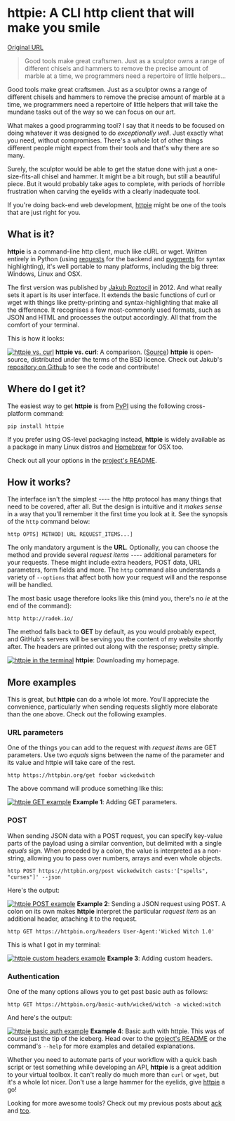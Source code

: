 # httpie: A CLI http client that will make you smile

[Original URL](http://radek.io/2015/10/20/httpie/)

> Good tools make great craftsmen. Just as a sculptor owns a range of different chisels and hammers to remove the precise amount of marble at a time, we programmers need a repertoire of little helpers...

Good tools make great craftsmen. Just as a sculptor owns a range of different chisels and hammers to remove the precise amount of marble at a time, we programmers need a repertoire of little helpers that will take the mundane tasks out of the way so we can focus on our art.

What makes a good programming tool? I say that it needs to be focused on doing whatever it was designed to do _exceptionally well_. Just exactly what you need, without compromises. There's a whole lot of other things different people might expect from their tools and that's why there are so many.

Surely, the sculptor would be able to get the statue done with just a one-size-fits-all chisel and hammer. It might be a bit rough, but still a beautiful piece. But it would probably take ages to complete, with periods of horrible frustration when carving the eyelids with a clearly inadequate tool.

If you're doing back-end web development, [httpie](http://httpie.org/) might be one of the tools that are just right for you.

## What is it?

**httpie** is a command-line http client, much like cURL or wget. Written entirely in Python (using [requests](http://docs.python-requests.org/en/latest/) for the backend and [pygments](http://pygments.org/) for syntax highlighting), it's well portable to many platforms, including the big three: Windows, Linux and OSX.

The first version was published by [Jakub Roztocil](https://twitter.com/jkbrzt) in 2012\. And what really sets it apart is its user interface. It extends the basic functions of curl or wget with things like pretty-printing and syntax-highlighting that make all the difference. It recognises a few most-commonly used formats, such as JSON and HTML and processes the output accordingly. All that from the comfort of your terminal.

This is how it looks:

[![httpie vs. curl](http://radek.io/assets/images/posts/httpie/upstream-example.png)](http://radek.io/assets/images/posts/httpie/upstream-example.png) **httpie vs. curl**: A comparison. ([Source](https://github.com/jkbrzt/httpie)) **httpie** is open-source, distributed under the terms of the BSD licence. Check out Jakub's [repository on Github](https://github.com/jkbrzt/httpie) to see the code and contribute!

## Where do I get it?

The easiest way to get **httpie** is from [PyPI](https://pypi.python.org/pypi) using the following cross-platform command:

```
pip install httpie
```

If you prefer using OS-level packaging instead, **httpie** is widely available as a package in many Linux distros and [Homebrew](http://brew.sh/) for OSX too.

Check out all your options in the [project's README](https://github.com/jkbrzt/httpie#installation).

## How it works?

The interface isn't the simplest ---- the http protocol has many things that need to be covered, after all. But the design is intuitive and it _makes sense_ in a way that you'll remember it the first time you look at it. See the synopsis of the `http` command below:

```
http OPTS] METHOD] URL REQUEST_ITEMS...]
```

The only mandatory argument is the **URL**. Optionally, you can choose the method and provide several _request items_ ---- additional parameters for your requests. These might include extra headers, POST data, URL parameters, form fields and more. The `http` command also understands a variety of `--options` that affect both how your request will and the response will be handled.

The most basic usage therefore looks like this (mind you, there's no _ie_ at the end of the command):

```
http http://radek.io/
```

The method falls back to **GET** by default, as you would probably expect, and GitHub's servers will be serving you the content of my website shortly after. The headers are printed out along with the response; pretty simple.

[![httpie in the terminal](http://radek.io/assets/images/posts/httpie/basic.png)](http://radek.io/assets/images/posts/httpie/basic.png) **httpie**: Downloading my homepage.

## More examples

This is great, but **httpie** can do a whole lot more. You'll appreciate the convenience, particularly when sending requests slightly more elaborate than the one above. Check out the following examples.

### URL parameters

One of the things you can add to the request with _request items_ are GET parameters. Use two _equals_ signs between the name of the parameter and its value and httpie will take care of the rest.

```
http https://httpbin.org/get foobar wickedwitch
```

The above command will produce something like this:

[![httpie GET example](http://radek.io/assets/images/posts/httpie/get.png)](http://radek.io/assets/images/posts/httpie/get.png) **Example 1**: Adding GET parameters.

### POST

When sending JSON data with a POST request, you can specify key-value parts of the payload using a similar convention, but delimited with a single _equals_ sign. When preceded by a colon, the value is interpreted as a non-string, allowing you to pass over numbers, arrays and even whole objects.

```
http POST https://httpbin.org/post wickedwitch casts:'["spells", "curses"]' --json
```

Here's the output:

[![httpie POST example](http://radek.io/assets/images/posts/httpie/post.png)](http://radek.io/assets/images/posts/httpie/post.png) **Example 2**: Sending a JSON request using POST. A colon on its own makes **httpie** interpret the particular _request item_ as an additional header, attaching it to the request.

```
http GET https://httpbin.org/headers User-Agent:'Wicked Witch 1.0'
```

This is what I got in my terminal:

[![httpie custom headers example](http://radek.io/assets/images/posts/httpie/headers.png)](http://radek.io/assets/images/posts/httpie/headers.png) **Example 3**: Adding custom headers.

### Authentication

One of the many options allows you to get past basic auth as follows:

```
http GET https://httpbin.org/basic-auth/wicked/witch -a wicked:witch
```

And here's the output:

[![httpie basic auth example](http://radek.io/assets/images/posts/httpie/basic-auth.png)](http://radek.io/assets/images/posts/httpie/basic-auth.png) **Example 4**: Basic auth with httpie. This was of course just the tip of the iceberg. Head over to the [project's README](https://github.com/jkbrzt/httpie/blob/master/README.rst) or the command's `--help` for more examples and detailed explanations.

Whether you need to automate parts of your workflow with a quick bash script or test something while developing an API, **httpie** is a great addition to your virtual toolbox. It can't really do much more than `curl` or `wget`, but it's a whole lot nicer. Don't use a large hammer for the eyelids, give [httpie](https://github.com/jkbrzt/httpie) a go!

Looking for more awesome tools? Check out my previous posts about [ack](http://radek.io/2014/08/25/ack/) and [tco](http://radek.io/2014/03/30/tco/).
